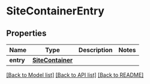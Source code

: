 # SiteContainerEntry

## Properties
Name | Type | Description | Notes
------------ | ------------- | ------------- | -------------
**entry** | [**SiteContainer**](SiteContainer.md) |  | 

[[Back to Model list]](../README.md#documentation-for-models) [[Back to API list]](../README.md#documentation-for-api-endpoints) [[Back to README]](../README.md)

